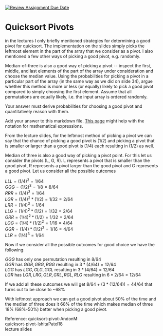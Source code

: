 [![Review Assignment Due Date](https://classroom.github.com/assets/deadline-readme-button-24ddc0f5d75046c5622901739e7c5dd533143b0c8e959d652212380cedb1ea36.svg)](https://classroom.github.com/a/IF3rQO50)
# Quicksort Pivots

in the lectures I only briefly mentioned strategies for determining a good pivot
for quicksort. The implementation on the slides simply picks the leftmost
element in the part of the array that we consider as a pivot. I also mentioned a
few other ways of picking a good pivot, e.g. randomly.

Median-of-three is also a good way of picking a pivot -- inspect the first,
middle, and last elements of the part of the array under consideration and
choose the median value. Using the probabilities for picking a pivot in a
particular part of the array (in the same way as we did on slide 34), argue
whether this method is more or less (or equally) likely to pick a good pivot
compared to simply choosing the first element. Assume that all permutations are
equally likely, i.e. the input array is ordered randomly.

Your answer must derive probabilities for choosing a good pivot and
quantitatively reason with them.

Add your answer to this markdown file. [This
page](https://docs.github.com/en/get-started/writing-on-github/working-with-advanced-formatting/writing-mathematical-expressions)
might help with the notation for mathematical expressions.



From the lecture slides, for the leftmost method of picking a pivot we can say that the chance of picking a good pivot is (1/2) and picking a pivot that is smaller or larger than a good pivot is (1/4) each resulting in (1/2) as well. 

Median of three is also a good way of picking a pivot point. For this let us consider the pivots (L, G, R). L represents a pivot that is smaller than the good pivot, R represents a pivot larger than the good pivot and G represents a good pivot. Let us consider all the possible outcomes


$LLL = (1/4)^3 = 1/64$\
$GGG = (1/2)^3 = 1/8 = 8/64$\
$RRR = (1/4)^3 = 1/64$\
$LGR = (1/4)^2 * (1/2) = 1/32 = 2/64$\
$LRR = (1/4)^3 = 1/64$\
$LLG = (1/4)^2 * (1/2) = 1/32 = 2/64$\
$GRR = (1/4)^2 * (1/2) = 1/32 = 2/64$\
$LGG = (1/4) * (1/2)^2 = 1/16 = 4/64$\
$GGR = (1/4) * (1/2)^2 = 1/16 = 4/64$\
$LLR = (1/4)^3 = 1/64$

Now if we consider all the possible outcomes for good choice we have the following

$GGG$ has only one permutation resulting in $8/64$\
$GGR$ has $GGR, GRG, RGG$ resulting in $3 * (4/64) = 12/64$\
$LGG$ has $LGG, GLG, GGL$ resulting in $3 * (4/64) = 12/64$\
$LGR$ has $LGR, LRG, GLR, GRL, RGL, RLG$ resulting in $6 * 2/64 = 12/64$

If we add all these outcomes we will get $8/64 + (3 * (12/64)) = 44/64$ that turns out to be close to ~68%

With leftmost approach we can get a good pivot about 50% of the time and the median of three does it 68% of the time which makes median of three 18% (68%-50%) better when picking a good pivot.

Reference:
quicksort-pivot-AndonM\
quicksort-pivot-IshitaPatel18\
lecture slides

